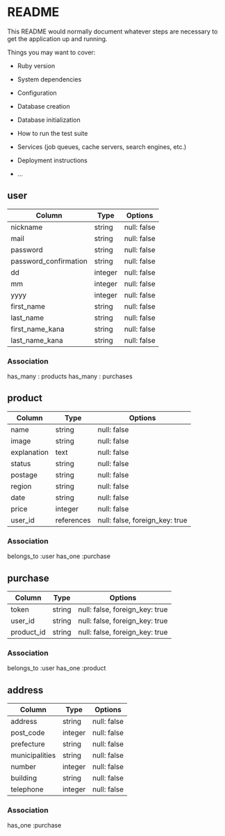 # README

This README would normally document whatever steps are necessary to get the
application up and running.

Things you may want to cover:

* Ruby version

* System dependencies

* Configuration

* Database creation

* Database initialization

* How to run the test suite

* Services (job queues, cache servers, search engines, etc.)

* Deployment instructions

* ...

## user

| Column                    | Type     | Options     |
|---------------------------|----------|-------------|
| nickname                  | string   | null: false |
| mail                      | string   | null: false |
| password                  | string   | null: false |
| password_confirmation     | string   | null: false |
| dd                        | integer  | null: false |
| mm                        | integer  | null: false |
| yyyy                      | integer  | null: false |
| first_name                | string   | null: false |
| last_name                 | string   | null: false |
| first_name_kana           | string   | null: false |
| last_name_kana            | string   | null: false |

### Association

has_many : products
has_many : purchases


## product

| Column       | Type        | Options                        |
|--------------|-------------|--------------------------------|
| name         | string      | null: false                    |
| image        | string      | null: false                    |
| explanation  | text        | null: false                    |
| status       | string      | null: false                    |
| postage      | string      | null: false                    |
| region       | string      | null: false                    |
| date         | string      | null: false                    |
| price        | integer     | null: false                    |
| user_id      | references  | null: false, foreign_key: true |


### Association

belongs_to :user
has_one :purchase


## purchase

| Column     | Type        | Options                        |
|------------|-------------|--------------------------------|
| token      | string      | null: false, foreign_key: true |
| user_id    | string      | null: false, foreign_key: true |
| product_id | string      | null: false, foreign_key: true |



### Association

belongs_to :user
has_one :product


## address

| Column         | Type        | Options                        |
|----------------|-------------|--------------------------------|
| address        | string      | null: false                    |
| post_code      | integer     | null: false                    |
| prefecture     | string      | null: false                    |
| municipalities | string      | null: false                    |
| number         | integer     | null: false                    |
| building       | string      | null: false                    |
| telephone      | integer     | null: false                   |

### Association

has_one :purchase